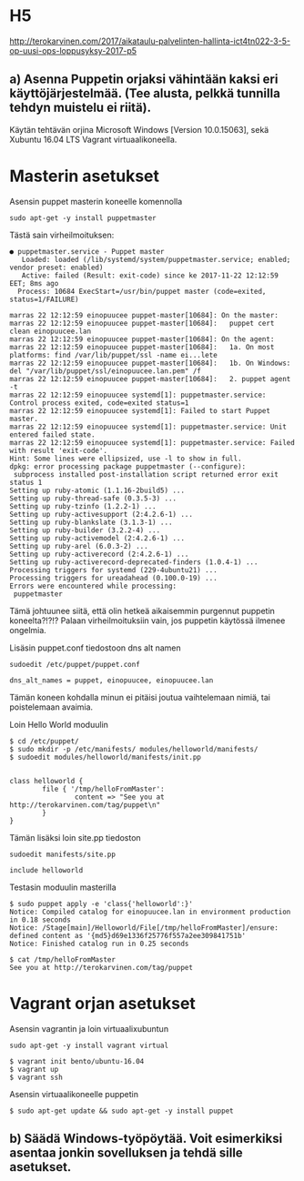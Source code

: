 # H5

http://terokarvinen.com/2017/aikataulu-palvelinten-hallinta-ict4tn022-3-5-op-uusi-ops-loppusyksy-2017-p5

## a) Asenna Puppetin orjaksi vähintään kaksi eri käyttöjärjestelmää. (Tee alusta, pelkkä tunnilla tehdyn muistelu ei riitä).

Käytän tehtävän orjina Microsoft Windows [Version 10.0.15063], sekä Xubuntu 16.04 LTS Vagrant virtuaalikoneella.

# Masterin asetukset

Asensin puppet masterin koneelle komennolla

`sudo apt-get -y install puppetmaster`

Tästä sain virheilmoituksen:

```
● puppetmaster.service - Puppet master
   Loaded: loaded (/lib/systemd/system/puppetmaster.service; enabled; vendor preset: enabled)
   Active: failed (Result: exit-code) since ke 2017-11-22 12:12:59 EET; 8ms ago
  Process: 10684 ExecStart=/usr/bin/puppet master (code=exited, status=1/FAILURE)

marras 22 12:12:59 einopuucee puppet-master[10684]: On the master:
marras 22 12:12:59 einopuucee puppet-master[10684]:   puppet cert clean einopuucee.lan
marras 22 12:12:59 einopuucee puppet-master[10684]: On the agent:
marras 22 12:12:59 einopuucee puppet-master[10684]:   1a. On most platforms: find /var/lib/puppet/ssl -name ei...lete
marras 22 12:12:59 einopuucee puppet-master[10684]:   1b. On Windows: del "/var/lib/puppet/ssl/einopuucee.lan.pem" /f
marras 22 12:12:59 einopuucee puppet-master[10684]:   2. puppet agent -t
marras 22 12:12:59 einopuucee systemd[1]: puppetmaster.service: Control process exited, code=exited status=1
marras 22 12:12:59 einopuucee systemd[1]: Failed to start Puppet master.
marras 22 12:12:59 einopuucee systemd[1]: puppetmaster.service: Unit entered failed state.
marras 22 12:12:59 einopuucee systemd[1]: puppetmaster.service: Failed with result 'exit-code'.
Hint: Some lines were ellipsized, use -l to show in full.
dpkg: error processing package puppetmaster (--configure):
 subprocess installed post-installation script returned error exit status 1
Setting up ruby-atomic (1.1.16-2build5) ...
Setting up ruby-thread-safe (0.3.5-3) ...
Setting up ruby-tzinfo (1.2.2-1) ...
Setting up ruby-activesupport (2:4.2.6-1) ...
Setting up ruby-blankslate (3.1.3-1) ...
Setting up ruby-builder (3.2.2-4) ...
Setting up ruby-activemodel (2:4.2.6-1) ...
Setting up ruby-arel (6.0.3-2) ...
Setting up ruby-activerecord (2:4.2.6-1) ...
Setting up ruby-activerecord-deprecated-finders (1.0.4-1) ...
Processing triggers for systemd (229-4ubuntu21) ...
Processing triggers for ureadahead (0.100.0-19) ...
Errors were encountered while processing:
 puppetmaster
```

Tämä johtuunee siitä, että olin hetkeä aikaisemmin purgennut puppetin koneelta?!?!?
Palaan virheilmoituksiin vain, jos puppetin käytössä ilmenee ongelmia.

Lisäsin puppet.conf tiedostoon dns alt namen

```
sudoedit /etc/puppet/puppet.conf

dns_alt_names = puppet, einopuucee, einopuucee.lan
```

Tämän koneen kohdalla minun ei pitäisi joutua vaihtelemaan nimiä, tai poistelemaan avaimia.

Loin Hello World moduulin

```
$ cd /etc/puppet/
$ sudo mkdir -p /etc/manifests/ modules/helloworld/manifests/
$ sudoedit modules/helloworld/manifests/init.pp
```
```
  
class helloworld {
        file { '/tmp/helloFromMaster':
                content => "See you at http://terokarvinen.com/tag/puppet\n"
        }
}
```

Tämän lisäksi loin site.pp tiedoston

```
sudoedit manifests/site.pp

include helloworld
```

Testasin moduulin masterilla

```
$ sudo puppet apply -e 'class{'helloworld':}'
Notice: Compiled catalog for einopuucee.lan in environment production in 0.18 seconds
Notice: /Stage[main]/Helloworld/File[/tmp/helloFromMaster]/ensure: defined content as '{md5}d69e1336f25776f557a2ee309841751b'
Notice: Finished catalog run in 0.25 seconds
```
```
$ cat /tmp/helloFromMaster
See you at http://terokarvinen.com/tag/puppet
```

# Vagrant orjan asetukset

Asensin vagrantin ja loin virtuaalixubuntun

`sudo apt-get -y install vagrant virtual`

```
$ vagrant init bento/ubuntu-16.04
$ vagrant up
$ vagrant ssh
```
Asensin virtuaalikoneelle puppetin

```
$ sudo apt-get update && sudo apt-get -y install puppet
```







## b) Säädä Windows-työpöytää. Voit esimerkiksi asentaa jonkin sovelluksen ja tehdä sille asetukset.
